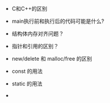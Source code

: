 + C和C++的区别

+ main执行前和执行后的代码可能是什么?

+ 结构体内存对齐问题？

+ 指针和引用的区别？

+ new/delete 和 malloc/free 的区别

+ const 的用法

+ static 的用法

+ 